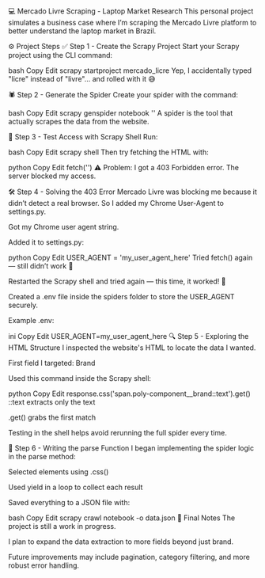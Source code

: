 💻 Mercado Livre Scraping - Laptop Market Research
This personal project simulates a business case where I’m scraping the Mercado Livre platform to better understand the laptop market in Brazil.

⚙️ Project Steps
✅ Step 1 - Create the Scrapy Project
Start your Scrapy project using the CLI command:

bash
Copy
Edit
scrapy startproject mercado_licre
Yep, I accidentally typed "licre" instead of "livre"... and rolled with it 😅

🕷️ Step 2 - Generate the Spider
Create your spider with the command:

bash
Copy
Edit
scrapy genspider notebook '<website link you want to scrape>'
A spider is the tool that actually scrapes the data from the website.

🧪 Step 3 - Test Access with Scrapy Shell
Run:

bash
Copy
Edit
scrapy shell
Then try fetching the HTML with:

python
Copy
Edit
fetch('<website link>')
⚠️ Problem: I got a 403 Forbidden error. The server blocked my access.

🛠️ Step 4 - Solving the 403 Error
Mercado Livre was blocking me because it didn’t detect a real browser. So I added my Chrome User-Agent to settings.py.

Got my Chrome user agent string.

Added it to settings.py:

python
Copy
Edit
USER_AGENT = 'my_user_agent_here'
Tried fetch() again — still didn’t work 🤕

Restarted the Scrapy shell and tried again — this time, it worked! 🎉

Created a .env file inside the spiders folder to store the USER_AGENT securely.

Example .env:

ini
Copy
Edit
USER_AGENT=my_user_agent_here
🔍 Step 5 - Exploring the HTML Structure
I inspected the website's HTML to locate the data I wanted.

First field I targeted: Brand

Used this command inside the Scrapy shell:

python
Copy
Edit
response.css('span.poly-component__brand::text').get()
::text extracts only the text

.get() grabs the first match

Testing in the shell helps avoid rerunning the full spider every time.

🧩 Step 6 - Writing the parse Function
I began implementing the spider logic in the parse method:

Selected elements using .css()

Used yield in a loop to collect each result

Saved everything to a JSON file with:

bash
Copy
Edit
scrapy crawl notebook -o data.json
📌 Final Notes
The project is still a work in progress.

I plan to expand the data extraction to more fields beyond just brand.

Future improvements may include pagination, category filtering, and more robust error handling.
